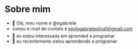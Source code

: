 # Sobre mim

- 👋 Olá, meu nome é @egabriele
- :+1:meu e-mail de contato é emilygabrielesilva1@gmail.com 
- 👀 eu estou interessada em aprended a programar
- 🌱 eu recentemente estou aprendendo a programar


<!---
egabriele/egabriele is a ✨ special ✨ repository because its `README.md` (this file) appears on your GitHub profile.
You can click the Preview link to take a look at your changes.
--->
